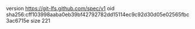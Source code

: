 version https://git-lfs.github.com/spec/v1
oid sha256:cff103998aaba0eb39bf42792782dd15114ec9c92d30d05e02565fbc3ac6715e
size 221
